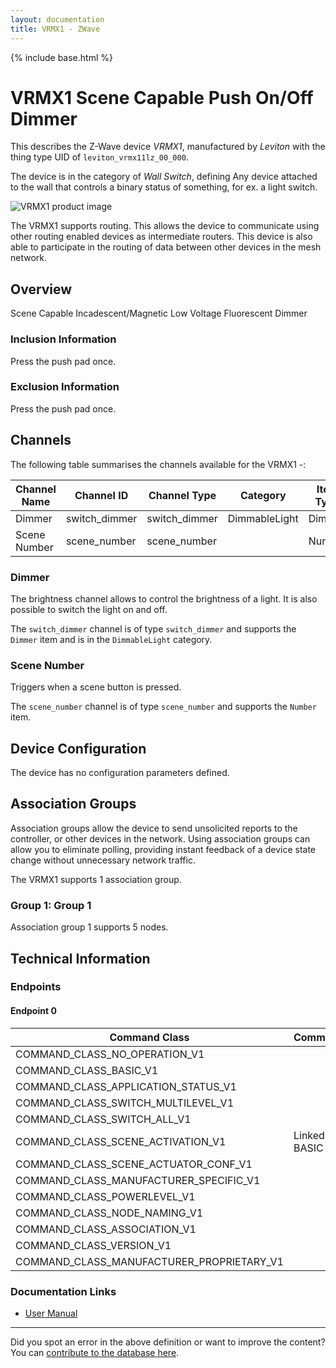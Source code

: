 ```yaml
---
layout: documentation
title: VRMX1 - ZWave
---
```


{% include base.html %}

# VRMX1 Scene Capable Push On/Off Dimmer
This describes the Z-Wave device *VRMX1*, manufactured by *Leviton* with the thing type UID of ```leviton_vrmx11lz_00_000```.

The device is in the category of *Wall Switch*, defining Any device attached to the wall that controls a binary status of something, for ex. a light switch.

![VRMX1 product image](https://opensmarthouse.org/zwavedatabase/191/image/)


The VRMX1 supports routing. This allows the device to communicate using other routing enabled devices as intermediate routers.  This device is also able to participate in the routing of data between other devices in the mesh network.

## Overview

Scene Capable Incadescent/Magnetic Low Voltage Fluorescent Dimmer

### Inclusion Information

Press the push pad once.

### Exclusion Information

Press the push pad once.

## Channels

The following table summarises the channels available for the VRMX1 -:

| Channel Name | Channel ID | Channel Type | Category | Item Type |
|--------------|------------|--------------|----------|-----------|
| Dimmer | switch_dimmer | switch_dimmer | DimmableLight | Dimmer | 
| Scene Number | scene_number | scene_number |  | Number | 

### Dimmer
The brightness channel allows to control the brightness of a light.
            It is also possible to switch the light on and off.

The ```switch_dimmer``` channel is of type ```switch_dimmer``` and supports the ```Dimmer``` item and is in the ```DimmableLight``` category.

### Scene Number
Triggers when a scene button is pressed.

The ```scene_number``` channel is of type ```scene_number``` and supports the ```Number``` item.



## Device Configuration

The device has no configuration parameters defined.

## Association Groups

Association groups allow the device to send unsolicited reports to the controller, or other devices in the network. Using association groups can allow you to eliminate polling, providing instant feedback of a device state change without unnecessary network traffic.

The VRMX1 supports 1 association group.

### Group 1: Group 1


Association group 1 supports 5 nodes.

## Technical Information

### Endpoints

#### Endpoint 0

| Command Class | Comment |
|---------------|---------|
| COMMAND_CLASS_NO_OPERATION_V1| |
| COMMAND_CLASS_BASIC_V1| |
| COMMAND_CLASS_APPLICATION_STATUS_V1| |
| COMMAND_CLASS_SWITCH_MULTILEVEL_V1| |
| COMMAND_CLASS_SWITCH_ALL_V1| |
| COMMAND_CLASS_SCENE_ACTIVATION_V1| Linked to BASIC|
| COMMAND_CLASS_SCENE_ACTUATOR_CONF_V1| |
| COMMAND_CLASS_MANUFACTURER_SPECIFIC_V1| |
| COMMAND_CLASS_POWERLEVEL_V1| |
| COMMAND_CLASS_NODE_NAMING_V1| |
| COMMAND_CLASS_ASSOCIATION_V1| |
| COMMAND_CLASS_VERSION_V1| |
| COMMAND_CLASS_MANUFACTURER_PROPRIETARY_V1| |

### Documentation Links

* [User Manual](https://www.opensmarthouse.org/zwavedatabase/191/DI-031-VRMX1-02A-W.pdf)

---

Did you spot an error in the above definition or want to improve the content?
You can [contribute to the database here](https://www.opensmarthouse.org/zwavedatabase/191).
